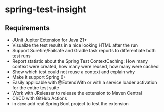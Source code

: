 # spring-test-insight

## Requirements

- JUnit Jupiter Extension for Java 21+
- Visualize the test results in a nice looking HTML after the run
- Support Surefire/Failsafe and Gradle task reports to differentiate both test runs
- Report statistic about the Spring Test ContextCaching: How many context were created, how many were reused, how many were cached
- Show which test could not reuse a context and explain why
- Make it support Spring 6+
- Easily applicable with @ExtendWith or with a service loader activation for the entire test suite
- Work with JReleaser to release the extension to Maven Central
- CI/CD with GitHub Actions
- in `demo` add real Spring Boot project to test the extension
